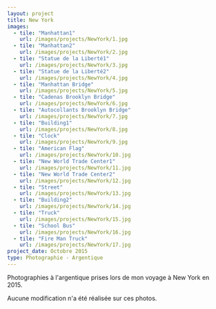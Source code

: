 ```yaml
---
layout: project
title: New York
images:
  - tile: "Manhattan1"
    url: /images/projects/NewYork/1.jpg 
  - tile: "Manhattan2"
    url: /images/projects/NewYork/2.jpg 
  - tile: "Statue de la Liberté1"
    url: /images/projects/NewYork/3.jpg 
  - tile: "Statue de la Liberté2"
    url: /images/projects/NewYork/4.jpg 
  - tile: "Manhattan Bridge"
    url: /images/projects/NewYork/5.jpg 
  - tile: "Cadenas Brooklyn Bridge"
    url: /images/projects/NewYork/6.jpg 
  - tile: "Autocollants Brooklyn Bridge"
    url: /images/projects/NewYork/7.jpg 
  - tile: "Building1"
    url: /images/projects/NewYork/8.jpg 
  - tile: "Clock"
    url: /images/projects/NewYork/9.jpg 
  - tile: "American Flag"
    url: /images/projects/NewYork/10.jpg 
  - tile: "New World Trade Center1"
    url: /images/projects/NewYork/11.jpg 
  - tile: "New World Trade Center2"
    url: /images/projects/NewYork/12.jpg 
  - tile: "Street"
    url: /images/projects/NewYork/13.jpg 
  - tile: "Building2"
    url: /images/projects/NewYork/14.jpg 
  - tile: "Truck"
    url: /images/projects/NewYork/15.jpg 
  - tile: "School Bus"
    url: /images/projects/NewYork/16.jpg 
  - tile: "Fire Man Truck"
    url: /images/projects/NewYork/17.jpg 
project_date: Octobre 2015
type: Photographie - Argentique
---
```


Photographies à l'argentique prises lors de mon voyage à New York en 2015.

Aucune modification n'a été réalisée sur ces photos.

   
